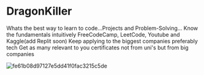# DragonKiller
Whats the best way to learn to code...Projects and Problem-Solving...
Know the fundamentals intuitively
FreeCodeCamp, LeetCode, Youtube and Kaggle(add Replit soon)
Keep applying to the biggest companies preferably tech
Get as many relevant to you certificates not from uni's but from big companies

![fe61b08d97127e5dd41f0fac3215c5de](https://user-images.githubusercontent.com/80386070/184858105-8c9d5740-4c94-41be-85d8-7fbe70e0ac41.jpg)
